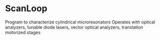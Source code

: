 # ScanLoop
 Program to characterize cylindrical microresonators
 Operates with optical analyzers,  tunable diode lasers, vector optical analyzers, translation motorized stages
